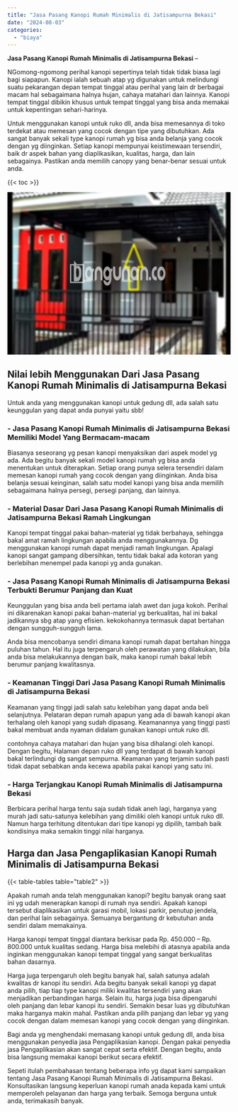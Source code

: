 ```yaml
---
title: "Jasa Pasang Kanopi Rumah Minimalis di Jatisampurna Bekasi"
date: "2024-08-03"
categories: 
  - "biaya"
---
```


**Jasa Pasang Kanopi Rumah Minimalis di Jatisampurna Bekasi** –

NGomong-ngomong perihal kanopi sepertinya telah tidak tidak biasa lagi bagi siapapun. Kanopi ialah sebuah atap yg digunakan untuk melindungi suatu pekarangan depan tempat tinggal atau perihal yang lain dr berbagai macam hal sebagaimana halnya hujan, cahaya matahari dan lainnya. Kanopi tempat tinggal dibikin khusus untuk tempat tinggal yang bisa anda memakai untuk kepentingan sehari-harinya.

Untuk menggunakan kanopi untuk ruko dll, anda bisa memesannya di toko terdekat atau memesan yang cocok dengan tipe yang dibutuhkan. Ada sangat banyak sekali type kanopi rumah yg bisa anda belanja yang cocok dengan yg diinginkan. Setiap kanopi mempunyai keistimewaan tersendiri, baik dr aspek bahan yang diaplikasikan, kualitas, harga, dan lain sebagainya. Pastikan anda memilih canopy yang benar-benar sesuai untuk anda.

{{< toc >}}

![Jasa Pasang Kanopi Rumah Minimalis di Jatisampurna Bekasi](/images/harga-kanopi-minimalis-61.png)

## Nilai lebih Menggunakan Dari Jasa Pasang Kanopi Rumah Minimalis di Jatisampurna Bekasi

Untuk anda yang menggunakan kanopi untuk gedung dll, ada salah satu keunggulan yang dapat anda punyai yaitu sbb!

### \- Jasa Pasang Kanopi Rumah Minimalis di Jatisampurna Bekasi Memiliki Model Yang Bermacam-macam

Biasanya seseorang yg pesan kanopi menyaksikan dari aspek model yg ada. Ada begitu banyak sekali model kanopi rumah yg bisa anda menentukan untuk diterapkan. Setiap orang punya selera tersendiri dalam memesan kanopi rumah yang cocok dengan yang diinginkan. Anda bisa belanja sesuai keinginan, salah satu model kanopi yang bisa anda memilih sebagaimana halnya persegi, persegi panjang, dan lainnya.

### \- Material Dasar Dari Jasa Pasang Kanopi Rumah Minimalis di Jatisampurna Bekasi Ramah Lingkungan

Kanopi tempat tinggal pakai bahan-material yg tidak berbahaya, sehingga bakal amat ramah lingkungan apabila anda menggunakannya. Dg menggunakan kanopi rumah dapat menjadi ramah lingkungan. Apalagi kanopi sangat gampang dibersihkan, tentu tidak bakal ada kotoran yang berlebihan menempel pada kanopi yg anda gunakan.

### \- Jasa Pasang Kanopi Rumah Minimalis di Jatisampurna Bekasi Terbukti Berumur Panjang dan Kuat

Keunggulan yang bisa anda beli pertama ialah awet dan juga kokoh. Perihal ini dikarenakan kanopi pakai bahan-material yg berkualitas, hal ini bakal jadikannya sbg atap yang efisien. kekokohannya termasuk dapat bertahan dengan sungguh-sungguh lama.

Anda bisa mencobanya sendiri dimana kanopi rumah dapat bertahan hingga puluhan tahun. Hal itu juga terpengaruh oleh perawatan yang dilakukan, bila anda bisa melakukannya dengan baik, maka kanopi rumah bakal lebih berumur panjang kwalitasnya.

### \- Keamanan Tinggi Dari Jasa Pasang Kanopi Rumah Minimalis di Jatisampurna Bekasi

Keamanan yang tinggi jadi salah satu kelebihan yang dapat anda beli selanjutnya. Pelataran depan rumah apapun yang ada di bawah kanopi akan terhalang oleh kanopi yang sudah dipasang. Keamanannya yang tinggi pasti bakal membuat anda nyaman didalam gunakan kanopi untuk ruko dll.

contohnya cahaya matahari dan hujan yang bisa dihalangi oleh kanopi. Dengan begitu, Halaman depan ruko dll yang terdapat di bawah kanopi bakal terlindungi dg sangat sempurna. Keamanan yang terjamin sudah pasti tidak dapat sebabkan anda kecewa apabila pakai kanopi yang satu ini.

### \- Harga Terjangkau Kanopi Rumah Minimalis di Jatisampurna Bekasi

Berbicara perihal harga tentu saja sudah tidak aneh lagi, harganya yang murah jadi satu-satunya kelebihan yang dimiliki oleh kanopi untuk ruko dll. Namun harga terhitung ditentukan dari tipe kanopi yg dipilih, tambah baik kondisinya maka semakin tinggi nilai harganya.

## Harga dan Jasa Pengaplikasian Kanopi Rumah Minimalis di Jatisampurna Bekasi

{{< table-tables table="table2" >}}

Apakah rumah anda telah menggunakan kanopi? begitu banyak orang saat ini yg udah menerapkan kanopi di rumah nya sendiri. Apakah kanopi tersebut diaplikasikan untuk garasi mobil, lokasi parkir, penutup jendela, dan perihal lain sebagainya. Semuanya bergantung dr kebutuhan anda sendiri dalam memakainya.

Harga kanopi tempat tinggal diantara berkisar pada Rp. 450.000 – Rp. 800.000 untuk kualitas sedang. Harga bisa melebihi di atasnya apabila anda inginkan menggunakan kanopi tempat tinggal yang sangat berkualitas bahan dasarnya.

Harga juga terpengaruh oleh begitu banyak hal, salah satunya adalah kwalitas dr kanopi itu sendiri. Ada begitu banyak sekali kanopi yg dapat anda pilih, tiap tiap type kanopi miliki kwalitas tersendiri yang akan menjadikan perbandingan harga. Selain itu, harga juga bisa dipengaruhi oleh panjang dan lebar kanopi itu sendiri. Semakin besar luas yg dibutuhkan maka harganya makin mahal. Pastikan anda pilih panjang dan lebar yg yang cocok dengan dalam memesan kanopi yang cocok dengan yang diinginkan.

Bagi anda yg menghendaki memasang kanopi untuk gedung dll, anda bisa menggunakan penyedia jasa Pengaplikasian kanopi. Dengan pakai penyedia jasa Pengaplikasian akan sangat cepat serta efektif. Dengan begitu, anda bisa langsung memakai kanopi berikut secara efektif.

Sepeti itulah pembahasan tentang beberapa info yg dapat kami sampaikan tentang Jasa Pasang Kanopi Rumah Minimalis di Jatisampurna Bekasi. Konsultasikan langsung keperluan kanopi rumah anada kepada kami untuk memperoleh pelayanan dan harga yang terbaik. Semoga berguna untuk anda, terimakasih banyak.
